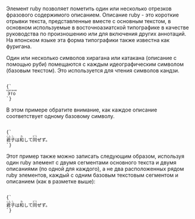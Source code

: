 <p>
    Элемент <LE>ruby</LE> позволяет пометить один или несколько отрезков фразового содержимого описанием. Описание <LE>ruby</LE> - это короткие отрывки текста, представленные вместе с основным текстом, в основном используемые в восточноазиатской типографике в качестве руководства по произношению или для включения других аннотаций. На японском языке эта форма типографики также известна как фуригана.
</p>

<ExampleBox>

Один или несколько символов хирагана или катакана (описание с помощью руби) помещаются с каждым идеографическим символом (базовым текстом). Это используется для чтения символов кандзи.

<Code>
{`
<ruby>Это<rt>описание</ruby>
`}
</Code>

В этом примере обратите внимание, как каждое описание соответствует одному базовому символу.

<Code>
{`
<ruby>君<rt>くん</ruby><ruby>子<rt>し</ruby>は<ruby>和<rt>わ</ruby>して<ruby>同<rt>どう</ruby>ぜず。
`}
</Code>

Этот пример также можно записать следующим образом, используя один <LE>ruby</LE> элемент с двумя сегментами основного текста и двумя описаниями (по одной для каждого), а не два расположенных рядом <LE>ruby</LE> элементов, каждый с одним базовым текстовым сегментом и описанием (как в разметке выше):

<Code>
{`
<ruby>君<rt>くん</rt>子<rt>し</ruby>は<ruby>和<rt>わ</ruby>して<ruby>同<rt>どう</ruby>ぜず。
`}
</Code>

</ExampleBox>







